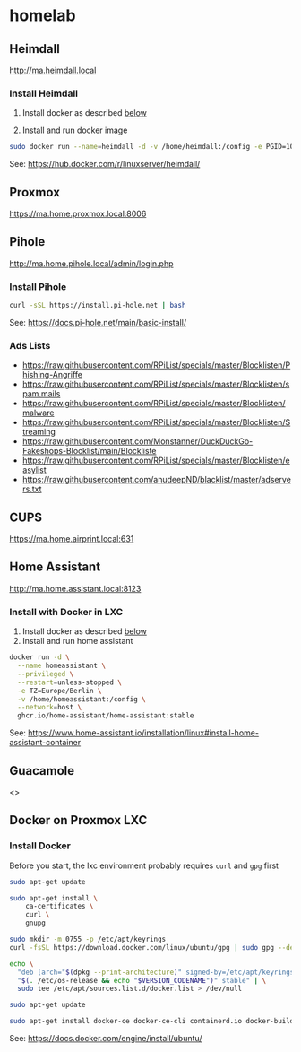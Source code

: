 # homelab

## Heimdall

<http://ma.heimdall.local>

### Install Heimdall

1. Install docker as described [below](#Docker-on-Proxmox-LXC)

2. Install and run docker image

```sh
sudo docker run --name=heimdall -d -v /home/heimdall:/config -e PGID=1000 -e PUID=1000 -p 8080:80 -p 8443:443 linuxserver/heimdall
```

See: https://hub.docker.com/r/linuxserver/heimdall/

## Proxmox

<https://ma.home.proxmox.local:8006>

## Pihole

<http://ma.home.pihole.local/admin/login.php>

### Install Pihole

```sh
curl -sSL https://install.pi-hole.net | bash
```

See: <https://docs.pi-hole.net/main/basic-install/>

### Ads Lists

- <https://raw.githubusercontent.com/RPiList/specials/master/Blocklisten/Phishing-Angriffe>
- <https://raw.githubusercontent.com/RPiList/specials/master/Blocklisten/spam.mails>
- <https://raw.githubusercontent.com/RPiList/specials/master/Blocklisten/malware>
- <https://raw.githubusercontent.com/RPiList/specials/master/Blocklisten/Streaming>
- <https://raw.githubusercontent.com/Monstanner/DuckDuckGo-Fakeshops-Blocklist/main/Blockliste>
- <https://raw.githubusercontent.com/RPiList/specials/master/Blocklisten/easylist>
- <https://raw.githubusercontent.com/anudeepND/blacklist/master/adservers.txt>

## CUPS

<https://ma.home.airprint.local:631>

## Home Assistant

<http://ma.home.assistant.local:8123>

### Install with Docker in LXC

1. Install docker as described [below](#Docker-on-Proxmox-LXC)
2. Install and run home assistant

```sh
docker run -d \
  --name homeassistant \
  --privileged \
  --restart=unless-stopped \
  -e TZ=Europe/Berlin \
  -v /home/homeassistant:/config \
  --network=host \
  ghcr.io/home-assistant/home-assistant:stable
```

See: <https://www.home-assistant.io/installation/linux#install-home-assistant-container>

## Guacamole

<>

## Docker on Proxmox LXC

### Install Docker

Before you start, the lxc environment probably requires `curl` and `gpg` first

```sh
sudo apt-get update
```

```sh
sudo apt-get install \
    ca-certificates \
    curl \
    gnupg
```

```sh
sudo mkdir -m 0755 -p /etc/apt/keyrings
curl -fsSL https://download.docker.com/linux/ubuntu/gpg | sudo gpg --dearmor -o /etc/apt/keyrings/docker.gpg
```

```sh
echo \
  "deb [arch="$(dpkg --print-architecture)" signed-by=/etc/apt/keyrings/docker.gpg] https://download.docker.com/linux/ubuntu \
  "$(. /etc/os-release && echo "$VERSION_CODENAME")" stable" | \
  sudo tee /etc/apt/sources.list.d/docker.list > /dev/null
```

```sh
sudo apt-get update
```

```sh
sudo apt-get install docker-ce docker-ce-cli containerd.io docker-buildx-plugin docker-compose-plugin
```

See: <https://docs.docker.com/engine/install/ubuntu/>
